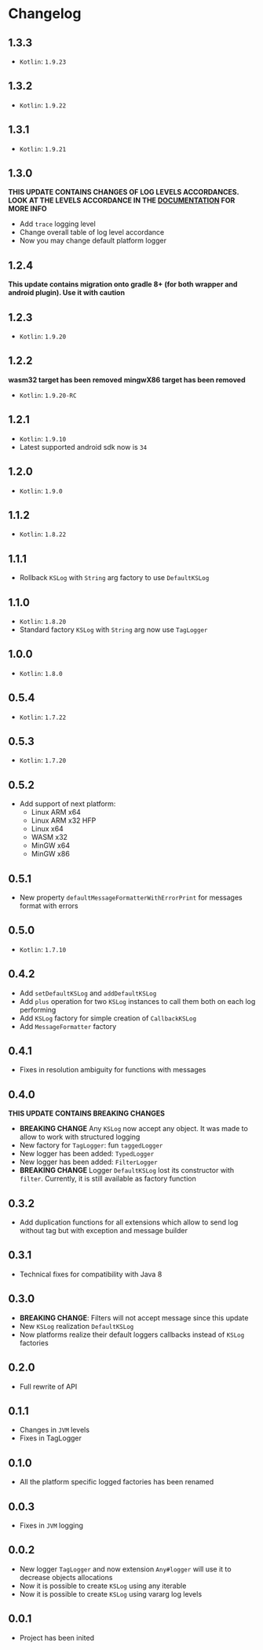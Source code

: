 # Changelog

## 1.3.3

* `Kotlin`: `1.9.23`

## 1.3.2

* `Kotlin`: `1.9.22`

## 1.3.1

* `Kotlin`: `1.9.21`

## 1.3.0

**THIS UPDATE CONTAINS CHANGES OF LOG LEVELS ACCORDANCES. LOOK AT THE LEVELS ACCORDANCE IN THE [DOCUMENTATION](https://docs.inmo.dev/kslog/logging.html#logging)
FOR MORE INFO**

* Add `trace` logging level
* Change overall table of log level accordance
* Now you may change default platform logger

## 1.2.4

**This update contains migration onto gradle 8+ (for both wrapper and android plugin). Use it with caution**

## 1.2.3

* `Kotlin`: `1.9.20`

## 1.2.2

**wasm32 target has been removed**
**mingwX86 target has been removed**

* `Kotlin`: `1.9.20-RC`

## 1.2.1

* `Kotlin`: `1.9.10`
* Latest supported android sdk now is `34`

## 1.2.0

* `Kotlin`: `1.9.0`

## 1.1.2

* `Kotlin`: `1.8.22`

## 1.1.1

* Rollback `KSLog` with `String` arg factory to use `DefaultKSLog`

## 1.1.0

* `Kotlin`: `1.8.20`
* Standard factory `KSLog` with `String` arg now use `TagLogger`

## 1.0.0

* `Kotlin`: `1.8.0`

## 0.5.4

* `Kotlin`: `1.7.22`

## 0.5.3

* `Kotlin`: `1.7.20`

## 0.5.2

* Add support of next platform:
  * Linux ARM x64
  * Linux ARM x32 HFP
  * Linux x64
  * WASM x32
  * MinGW x64
  * MinGW x86

## 0.5.1

* New property `defaultMessageFormatterWithErrorPrint` for messages format with errors

## 0.5.0

* `Kotlin`: `1.7.10`

## 0.4.2

* Add `setDefaultKSLog` and `addDefaultKSLog`
* Add `plus` operation for two `KSLog` instances to call them both on each log performing
* Add `KSLog` factory for simple creation of `CallbackKSLog`
* Add `MessageFormatter` factory

## 0.4.1

* Fixes in resolution ambiguity for functions with messages

## 0.4.0

**THIS UPDATE CONTAINS BREAKING CHANGES**

* **BREAKING CHANGE** Any `KSLog` now accept any object. It was made to allow to work with structured logging
* New factory for `TagLogger`: fun `taggedLogger`
* New logger has been added: `TypedLogger`
* New logger has been added: `FilterLogger`
* **BREAKING CHANGE** Logger `DefaultKSLog` lost its constructor with `filter`. Currently, it is still available as factory function

## 0.3.2

* Add duplication functions for all extensions which allow to send log without tag but with exception and message builder

## 0.3.1

* Technical fixes for compatibility with Java 8

## 0.3.0

* **BREAKING CHANGE**: Filters will not accept message since this update
* New `KSLog` realization `DefaultKSLog`
* Now platforms realize their default loggers callbacks instead of `KSLog` factories

## 0.2.0

* Full rewrite of API

## 0.1.1

* Changes in `JVM` levels
* Fixes in TagLogger

## 0.1.0

* All the platform specific logged factories has been renamed

## 0.0.3

* Fixes in `JVM` logging

## 0.0.2

* New logger `TagLogger` and now extension `Any#logger` will use it to decrease objects allocations
* Now it is possible to create `KSLog` using any iterable
* Now it is possible to create `KSLog` using vararg log levels

## 0.0.1

* Project has been inited
